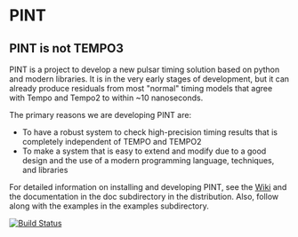 PINT
====

## PINT is not TEMPO3

PINT is a project to develop a new pulsar timing solution based on
python and modern libraries.  It is in the very early stages of
development, but it can already produce residuals from most "normal"
timing models that agree with Tempo and Tempo2 to within ~10
nanoseconds.

The primary reasons we are developing PINT are:
  - To have a robust system to check high-precision timing results that is completely independent of TEMPO and TEMPO2
  - To make a system that is easy to extend and modify due to a good design and the use of a modern programming language, techniques, and libraries
  
For detailed information on installing and developing PINT, see the
[Wiki](https://github.com/nanograv/PINT/wiki) and the documentation in the
doc subdirectory in the distribution.  Also, follow along with the examples
in the examples subdirectory.

[![Build Status](https://travis-ci.org/nanograv/PINT.svg?branch=master)](https://travis-ci.org/nanograv/PINT)
